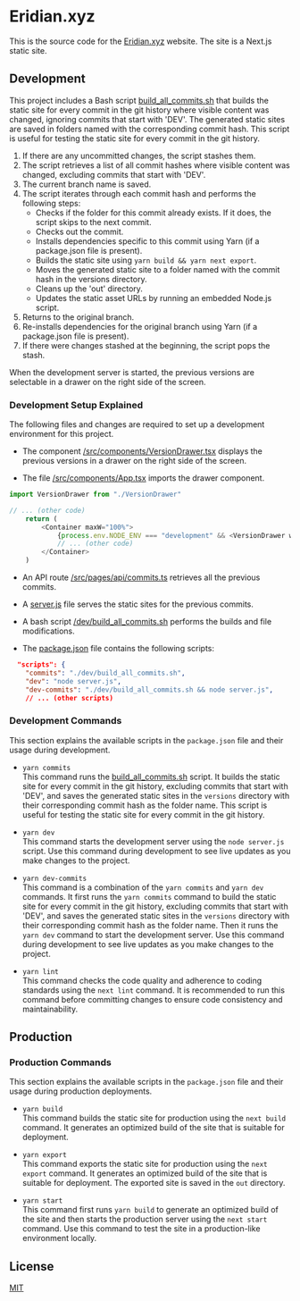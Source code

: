 # Eridian.xyz

This is the source code for the [Eridian.xyz](https://eridian.xyz) website. The site is a Next.js static site.

## Development

This project includes a Bash script [build_all_commits.sh](/dev/build_all_commits.sh) that builds the static site for every commit in the git history where visible content was changed, ignoring commits that start with 'DEV'. The generated static sites are saved in folders named with the corresponding commit hash. This script is useful for testing the static site for every commit in the git history.

1. If there are any uncommitted changes, the script stashes them.
2. The script retrieves a list of all commit hashes where visible content was changed, excluding commits that start with 'DEV'.
3. The current branch name is saved.
4. The script iterates through each commit hash and performs the following steps:
    - Checks if the folder for this commit already exists. If it does, the script skips to the next commit.
    - Checks out the commit.
    - Installs dependencies specific to this commit using Yarn (if a package.json file is present).
    - Builds the static site using `yarn build && yarn next export`.
    - Moves the generated static site to a folder named with the commit hash in the versions directory.
    - Cleans up the 'out' directory.
    - Updates the static asset URLs by running an embedded Node.js script.
5. Returns to the original branch.
6. Re-installs dependencies for the original branch using Yarn (if a package.json file is present).
7. If there were changes stashed at the beginning, the script pops the stash.

When the development server is started, the previous versions are selectable in a drawer on the right side of the screen.

### Development Setup Explained

The following files and changes are required to set up a development environment for this project.

- The component [/src/components/VersionDrawer.tsx](/src/components/VersionDrawer.tsx) displays the previous versions in a drawer on the right side of the screen.

- The file [/src/components/App.tsx](/src/components/App.tsx) imports the drawer component.
```typescript
import VersionDrawer from "./VersionDrawer"

// ... (other code)
    return (
        <Container maxW="100%">
            {process.env.NODE_ENV === "development" && <VersionDrawer windowSize={windowSize} />}
            // ... (other code)
        </Container>
    )
```

- An API route [/src/pages/api/commits.ts](/src/pages/api/commits.ts) retrieves all the previous commits.

- A [server.js](/server.js) file serves the static sites for the previous commits.

- A bash script [/dev/build_all_commits.sh](/dev/build_all_commits.sh) performs the builds and file modifications.

- The [package.json](/package.json) file contains the following scripts:
```json
  "scripts": {
    "commits": "./dev/build_all_commits.sh",
    "dev": "node server.js",
    "dev-commits": "./dev/build_all_commits.sh && node server.js",
    // ... (other scripts)
```


### Development Commands

This section explains the available scripts in the `package.json` file and their usage during development.

- `yarn commits`<br/>
This command runs the [build_all_commits.sh](/dev/build_all_commits.sh) script. It builds the static site for every commit in the git history, excluding commits that start with 'DEV', and saves the generated static sites in the `versions` directory with their corresponding commit hash as the folder name. This script is useful for testing the static site for every commit in the git history.

- `yarn dev`<br/>
This command starts the development server using the `node server.js` script. Use this command during development to see live updates as you make changes to the project.

- `yarn dev-commits`<br/>
This command is a combination of the `yarn commits` and `yarn dev` commands. It first runs the `yarn commits` command to build the static site for every commit in the git history, excluding commits that start with 'DEV', and saves the generated static sites in the `versions` directory with their corresponding commit hash as the folder name. Then it runs the `yarn dev` command to start the development server. Use this command during development to see live updates as you make changes to the project.

- `yarn lint`<br/>
This command checks the code quality and adherence to coding standards using the `next lint` command. It is recommended to run this command before committing changes to ensure code consistency and maintainability.

## Production

### Production Commands

This section explains the available scripts in the `package.json` file and their usage during production deployments.

- `yarn build`<br/>
This command builds the static site for production using the `next build` command. It generates an optimized build of the site that is suitable for deployment.

- `yarn export`<br/>
This command exports the static site for production using the `next export` command. It generates an optimized build of the site that is suitable for deployment. The exported site is saved in the `out` directory.

- `yarn start`<br/>
This command first runs `yarn build` to generate an optimized build of the site and then starts the production server using the `next start` command. Use this command to test the site in a production-like environment locally.

## License

[MIT](https://choosealicense.com/licenses/mit/)
